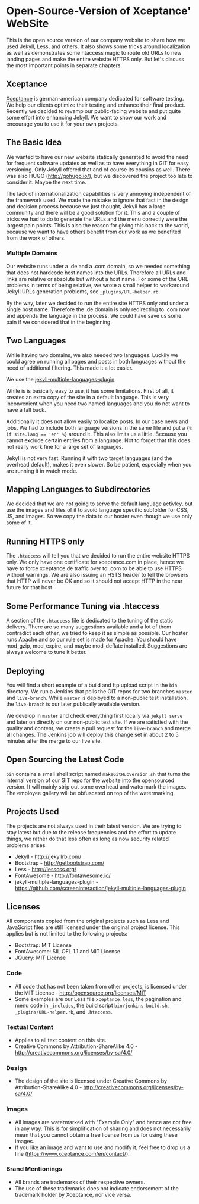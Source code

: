# Open-Source-Version of Xceptance' WebSite

This is the open source version of our company website to share how we used Jekyll, Less, and others. It also shows some tricks around localization as well as demonstrates some htaccess magic to route old URLs to new landing pages and make the entire website HTTPS only. But let's discuss the most important points in separate chapters.

## Xceptance
[Xceptance](https://www.xceptance.com/) is german-american company dedicated for software testing. We help our clients optimize their testing and enhance their final product. Recently we decided to revamp our public-facing website and put quite some effort into enhancing Jekyll. We want to show our work and encourage you to use it for your own projects.

##  The Basic Idea

We wanted to have our new website statically generated to avoid the need for frequent software updates as well as to have everything in GIT for easy versioning. Only Jekyll offered that and of course its cousins as well. There was also HUGO (http://gohugo.io/), but we discovered the project too late to consider it. Maybe the next time.

The lack of internationalization capabilities is very annoying independent of the framework used. We made the mistake to ignore that fact in the design and decision process because we just thought, Jekyll has a large community and there will be a good solution for it. This and a couple of tricks we had to do to generate the URLs and the menu correctly were the largest pain points. This is also the reason for giving this back to the world, because we want to have others benefit from our work as we benefited from the work of others.

### Multiple Domains

Our website runs under a .de and a .com domain, so we needed something that does not hardcode host names into the URLs. Therefore all URLs and links are relative or absolute but without a host name. For some of the URL problems in terms of being relative, we wrote a small helper to workaround Jekyll URLs generation problems, see `_plugins/URL-helper.rb`.

By the way, later we decided to run the entire site HTTPS only and under a single host name. Therefore the .de domain is only redirecting to .com now and appends the language in the process. We could have save us some pain if we considered that in the beginning.

## Two Languages

While having two domains, we also needed two languages. Luckily we could agree on running all pages and posts in both languages without the need of additional filtering. This made it a lot easier.

We use the [jekyll-multiple-languages-plugin](https://github.com/screeninteraction/jekyll-multiple-languages-plugin)

While is is basically easy to use, it has some limitations. First of all, it creates an extra copy of the site in a default language. This is very inconvenient when you need two named languages and you do not want to have a fall back.

Additionally it does not allow easily to localize posts. In our case news and jobs. We had to include both language versions in the same file and put a `{% if site.lang == 'en' %}` around it. This also limits us a little. Because you cannot exclude certain entries from a language. Not to forget that this does not really work fine for a large set of languages.

Jekyll is not very fast. Running it with two target languages (and the overhead default), makes it even slower. So be patient, especially when you are running it in watch mode.

## Mapping Languages to Subdirectories

We decided that we are not going to serve the default language activley, but use the images and files of it to avoid language specific subfolder for CSS, JS, and images. So we copy the data to our hoster even though we use only some of it.

## Running HTTPS only

The `.htaccess` will tell you that we decided to run the entire website HTTPS only. We only have one certificate for xceptance.com in place, hence we have to force xceptance.de traffic over to .com to be able to use HTTPS without warnings. We are also issuing an HSTS header to tell the browsers that HTTP will never be OK and so it should not accept HTTP in the near future for that host.

## Some Performance Tuning via .htaccess

A section of the `.htaccess` file is dedicated to the tuning of the static delivery. There are so many suggestions available and a lot of them contradict each other, we tried to keep it as simple as possible. Our hoster runs Apache and so our rule set is made for Apache. You should have mod_gzip, mod_expire, and maybe mod_deflate installed. Suggestions are always welcome to tune it better.

## Deploying

You will find a short example of a build and ftp upload script in the `bin` directory. We run a Jenkins that polls the GIT repos for two branches `master` and `live-branch`. While `master` is deployed to a non-public test installation, the `live-branch` is our later publically available version.

We develop in `master` and check everything first locally via `jekyll serve` and later on directly on our non-public test site. If we are satisfied with the quality and content, we create a pull request for the `live-branch` and merge all changes. The Jenkins job will deploy this change set in about 2 to 5 minutes after the merge to our live site.

## Open Sourcing the Latest Code

`bin` contains a small shell script named `makeGitHubVersion.sh` that turns the internal version of our GIT repo for the website into the opensourced version. It will mainly strip out some overhead and watermark the images. The employee gallery will be obfuscated on top of the watermarking.

## Projects Used

The projects are not always used in their latest version. We are trying to stay latest but due to the release frequencies and the effort to update things, we rather do that less often as long as now security related problems arises. 

* Jekyll - http://jekyllrb.com/
* Bootstrap - http://getbootstrap.com/
* Less - http://lesscss.org/
* FontAwesome - http://fontawesome.io/
* jekyll-multiple-languages-plugin - https://github.com/screeninteraction/jekyll-multiple-languages-plugin

## Licenses

All components copied from the original projects such as Less and JavaScript files are still licensed under the original project license. This applies but is not limited to the following projects:

* Bootstrap: MIT License
* FontAwesome: SIL OFL 1.1 and MIT License
* JQuery: MIT License

### Code

* All code that has not been taken from other projects, is licensed under the MIT License - http://opensource.org/licenses/MIT
* Some examples are our Less file `xceptance.less`, the pagination and menu code in `_includes`, the build script `bin/jenkins-build.sh`, `_plugins/URL-helper.rb`, and `.htaccess`.

### Textual Content

* Applies to all text content on this site.
* Creative Commons by Attribution-ShareAlike 4.0 - http://creativecommons.org/licenses/by-sa/4.0/

### Design

* The design of the site is licensed under Creative Commons by Attribution-ShareAlike 4.0 - http://creativecommons.org/licenses/by-sa/4.0/

### Images

* All images are watermarked with "Example Only" and hence are not free in any way. This is for simplification of sharing and does not necessarily mean that you cannot obtain a free license from us for using these images.
* If you like an image and want to use and modify it, feel free to drop us a line (https://www.xceptance.com/en/contact/).

### Brand Mentionings

* All brands are trademarks of their respective owners.
* The use of these trademarks does not indicate endorsement of the trademark holder by Xceptance, nor vice versa.

